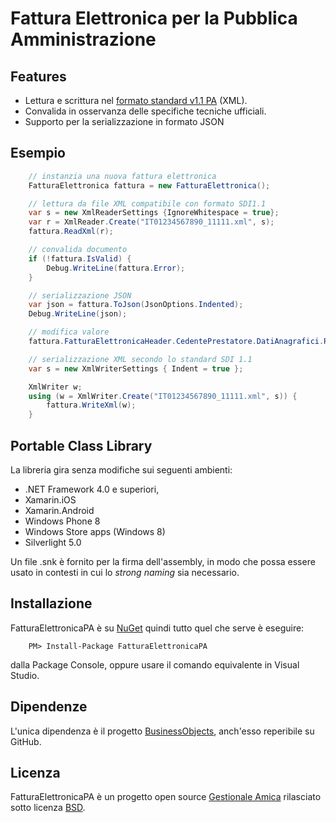 ﻿# Fattura Elettronica per la Pubblica Amministrazione

## Features
- Lettura e scrittura nel [formato standard v1.1 PA][pa] (XML).
- Convalida in osservanza delle specifiche tecniche ufficiali.
- Supporto per la serializzazione in formato JSON

## Esempio
```cs
    // instanzia una nuova fattura elettronica
    FatturaElettronica fattura = new FatturaElettronica();

    // lettura da file XML compatibile con formato SDI1.1
    var s = new XmlReaderSettings {IgnoreWhitespace = true};
    var r = XmlReader.Create("IT01234567890_11111.xml", s);
    fattura.ReadXml(r);

    // convalida documento
    if (!fattura.IsValid) {
	    Debug.WriteLine(fattura.Error);
    }

    // serializzazione JSON
    var json = fattura.ToJson(JsonOptions.Indented);
    Debug.WriteLine(json);

    // modifica valore
    fattura.FatturaElettronicaHeader.CedentePrestatore.DatiAnagrafici.RegimeFiscale = "RF11";

    // serializzazione XML secondo lo standard SDI 1.1
    var s = new XmlWriterSettings { Indent = true };

    XmlWriter w;
    using (w = XmlWriter.Create("IT01234567890_11111.xml", s)) {
	    fattura.WriteXml(w);
    }
```

## Portable Class Library
La libreria gira senza modifiche sui seguenti ambienti:

- .NET Framework 4.0 e superiori,
- Xamarin.iOS
- Xamarin.Android
- Windows Phone 8
- Windows Store apps (Windows 8)
- Silverlight 5.0

Un file .snk è fornito per la firma dell'assembly, in modo che possa essere usato in contesti in cui lo *strong naming* sia necessario.

## Installazione
FatturaElettronicaPA è su [NuGet][nuget] quindi tutto quel che serve è eseguire:

```
	PM> Install-Package FatturaElettronicaPA
```
dalla Package Console, oppure usare il comando equivalente in Visual Studio.

## Dipendenze
L'unica dipendenza è il progetto [BusinessObjects][bo], anch'esso reperibile su GitHub. 

## Licenza
FatturaElettronicaPA è un progetto open source [Gestionale Amica][ga] rilasciato sotto licenza [BSD][bsd].

[pa]: http://www.fatturapa.gov.it/export/fatturazione/sdi/Specifiche_tecniche_del_formato_FatturaPA_V1.1.pdf
[bo]: http://github.com/FatturaElettronicaPA/BusinessObjects 
[bsd]: http://github.com/FatturaElettronicaPA/FatturaElettronicaPA/blob/master/LICENSE
[ga]: http://gestionaleamica.com
[nuget]: https://www.nuget.org/packages/FatturaElettronicaPA/
